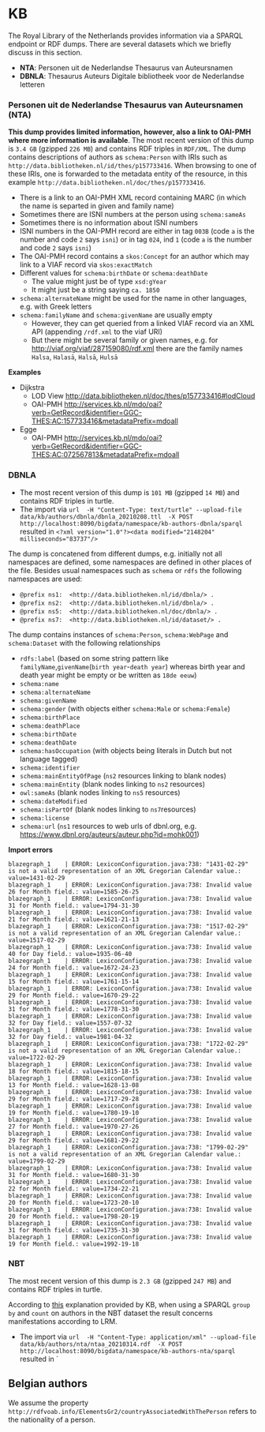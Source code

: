 # KB

The Royal Library of the Netherlands provides information via a SPARQL endpoint or RDF dumps.
There are several datasets which we briefly discuss in this section.

* **NTA**: Personen uit de Nederlandse Thesaurus van Auteursnamen
* **DBNLA**: Thesaurus Auteurs Digitale bibliotheek voor de Nederlandse letteren

### Personen uit de Nederlandse Thesaurus van Auteursnamen (NTA)

**This dump provides limited information, however, also a link to OAI-PMH where more information is available**.
The most recent version of this dump is `3.4 GB` (gzipped `226 MB`) and contains RDF triples in `RDF/XML`.
The dump contains descriptions of authors as `schema:Person` with IRIs such as `http://data.bibliotheken.nl/id/thes/p157733416`.
When browsing to one of these IRIs, one is forwarded to the metadata entity of the resource, in this example `http://data.bibliotheken.nl/doc/thes/p157733416`.

* There is a link to an OAI-PMH XML record containing MARC (in which the name is separted in given and family name)
* Sometimes there are ISNI numbers at the person using `schema:sameAs`
* Sometimes there is no information about ISNI numbers
* ISNI numbers in the OAI-PMH record are either in tag `003B` (code `a` is the number and code `2` says `isni`) or in tag `024`, ind `1` (code `a` is the number and code `2` says `isni`)
* The OAI-PMH record contains a `skos:Concept` for an author which may link to a VIAF record via `skos:exactMatch`
* Different values for `schema:birthDate` or `schema:deathDate`
  * The value might just be of type `xsd:gYear`
  * It might just be a string saying `ca. 1850`
* `schema:alternateName` might be used for the name in other languages, e.g. with Greek letters
* `schema:familyName` and `schema:givenName` are usually empty
  * However, they can get queried from a linked VIAF record via an XML API (appending `/rdf.xml` to the viaf URI)
  * But there might be several family or given names, e.g. for http://viaf.org/viaf/287159080/rdf.xml there are the family names `Halsa`, `Halasā`, `Halsā`, `Hulsā`

**Examples**

* Dijkstra
  * LOD View http://data.bibliotheken.nl/doc/thes/p157733416#lodCloud
  * OAI-PMH http://services.kb.nl/mdo/oai?verb=GetRecord&identifier=GGC-THES:AC:157733416&metadataPrefix=mdoall
* Egge
  * OAI-PMH http://services.kb.nl/mdo/oai?verb=GetRecord&identifier=GGC-THES:AC:072567813&metadataPrefix=mdoall

### DBNLA

* The most recent version of this dump is `101 MB` (gzipped `14 MB`) and contains RDF triples in turtle.
* The import via `url  -H "Content-Type: text/turtle" --upload-file data/kb/authors/dbnla/dbnla_20210208.ttl  -X POST http://localhost:8090/bigdata/namespace/kb-authors-dbnla/sparql` resulted in `<?xml version="1.0"?><data modified="2148204" milliseconds="83737"/>`

The dump is concatened from different dumps, e.g. initially not all namespaces are defined, some namespaces are defined in other places of the file.
Besides usual namespaces such as `schema` or `rdfs` the following namespaces are used:

* `@prefix ns1:  <http://data.bibliotheken.nl/id/dbnla/> .`
* `@prefix ns2:  <http://data.bibliotheken.nl/id/dbnla/> .`
* `@prefix ns5:  <http://data.bibliotheken.nl/doc/dbnla/> .`
* `@prefix ns7:  <http://data.bibliotheken.nl/id/dataset/> .`

The dump contains instances of `schema:Person`, `schema:WebPage` and `schema:Dataset` with the following relationships

* `rdfs:label` (based on some string pattern like `familyName`,`givenName`(`birth year`-`death year`) whereas birth year and death year might be empty or be written as `18de eeuw`)
* `schema:name`
* `schema:alternateName`
* `schema:givenName`
* `schema:gender` (with objects either `schema:Male` or `schema:Female`)
* `schema:birthPlace`
* `schema:deathPlace`
* `schema:birthDate`
* `schema:deathDate`
* `schema:hasOccupation` (with objects being literals in Dutch but not language tagged)
* `schema:identifier`
* `schema:mainEntityOfPage` (`ns2` resources linking to blank nodes)
* `schema:mainEntity` (blank nodes linking to `ns2` resources)
* `owl:sameAs` (blank nodes linking to `ns5` resources)
* `schema:dateModified`
* `schema:isPartOf` (blank nodes linking to `ns7`resources)
* `schema:license`
* `schema:url` (`ns1` resources to web urls of dbnl.org, e.g. https://www.dbnl.org/auteurs/auteur.php?id=mohk001)

**Import errors**

```
blazegraph_1    | ERROR: LexiconConfiguration.java:738: "1431-02-29" is not a valid representation of an XML Gregorian Calendar value.: value=1431-02-29
blazegraph_1    | ERROR: LexiconConfiguration.java:738: Invalid value 26 for Month field.: value=1585-26-25
blazegraph_1    | ERROR: LexiconConfiguration.java:738: Invalid value 31 for Month field.: value=1794-31-30
blazegraph_1    | ERROR: LexiconConfiguration.java:738: Invalid value 21 for Month field.: value=1621-21-13
blazegraph_1    | ERROR: LexiconConfiguration.java:738: "1517-02-29" is not a valid representation of an XML Gregorian Calendar value.: value=1517-02-29
blazegraph_1    | ERROR: LexiconConfiguration.java:738: Invalid value 40 for Day field.: value=1935-06-40
blazegraph_1    | ERROR: LexiconConfiguration.java:738: Invalid value 24 for Month field.: value=1672-24-23
blazegraph_1    | ERROR: LexiconConfiguration.java:738: Invalid value 15 for Month field.: value=1761-15-14
blazegraph_1    | ERROR: LexiconConfiguration.java:738: Invalid value 29 for Month field.: value=1670-29-22
blazegraph_1    | ERROR: LexiconConfiguration.java:738: Invalid value 31 for Month field.: value=1778-31-30
blazegraph_1    | ERROR: LexiconConfiguration.java:738: Invalid value 32 for Day field.: value=1557-07-32
blazegraph_1    | ERROR: LexiconConfiguration.java:738: Invalid value 32 for Day field.: value=1981-04-32
blazegraph_1    | ERROR: LexiconConfiguration.java:738: "1722-02-29" is not a valid representation of an XML Gregorian Calendar value.: value=1722-02-29
blazegraph_1    | ERROR: LexiconConfiguration.java:738: Invalid value 18 for Month field.: value=1815-18-15
blazegraph_1    | ERROR: LexiconConfiguration.java:738: Invalid value 13 for Month field.: value=1628-13-08
blazegraph_1    | ERROR: LexiconConfiguration.java:738: Invalid value 29 for Month field.: value=1717-29-28
blazegraph_1    | ERROR: LexiconConfiguration.java:738: Invalid value 19 for Month field.: value=1780-19-10
blazegraph_1    | ERROR: LexiconConfiguration.java:738: Invalid value 27 for Month field.: value=1970-27-26
blazegraph_1    | ERROR: LexiconConfiguration.java:738: Invalid value 29 for Month field.: value=1681-29-22
blazegraph_1    | ERROR: LexiconConfiguration.java:738: "1799-02-29" is not a valid representation of an XML Gregorian Calendar value.: value=1799-02-29
blazegraph_1    | ERROR: LexiconConfiguration.java:738: Invalid value 31 for Month field.: value=1680-31-30
blazegraph_1    | ERROR: LexiconConfiguration.java:738: Invalid value 22 for Month field.: value=1734-22-21
blazegraph_1    | ERROR: LexiconConfiguration.java:738: Invalid value 20 for Month field.: value=1723-20-10
blazegraph_1    | ERROR: LexiconConfiguration.java:738: Invalid value 20 for Month field.: value=1798-20-19
blazegraph_1    | ERROR: LexiconConfiguration.java:738: Invalid value 31 for Month field.: value=1735-31-30
blazegraph_1    | ERROR: LexiconConfiguration.java:738: Invalid value 19 for Month field.: value=1992-19-18

```

### NBT

The most recent version of this dump is `2.3 GB` (gzipped `247 MB`) and contains RDF triples in turtle.

According to [this](https://data.bibliotheken.nl/files/hulptekst_data.bibliotheken.nl.pdf) explanation provided by KB,
when using a SPARQL `group by` and `count` on authors in the NBT dataset the result concerns manifestations according to LRM.

* The import via `url  -H "Content-Type: application/xml" --upload-file data/kb/authors/nta/ntaa_20210314.rdf  -X POST http://localhost:8090/bigdata/namespace/kb-authors-nta/sparql` resulted in `<?xml version="1.0"?><data modified="48702577" milliseconds="6383652"/>


## Belgian authors

We assume the property `http://rdfvoab.info/ElementsGr2/countryAssociatedWithThePerson` refers to the nationality of a person.

